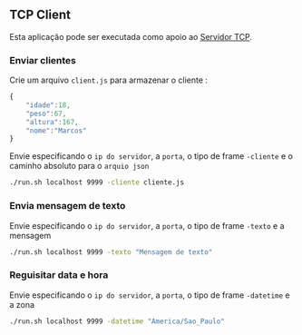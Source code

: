 ## TCP Client

Esta aplicação pode ser executada como apoio ao [Servidor TCP](https://github.com/Barbalho12/tcp-server).

### Enviar clientes

Crie um arquivo `client.js` para armazenar o cliente :

```js
{
    "idade":18,
    "peso":67,
    "altura":167,
    "nome":"Marcos"
}

```

Envie especificando o `ip do servidor`, a `porta`, o tipo de frame `-cliente` e o caminho absoluto para o `arquio json`

```bash
./run.sh localhost 9999 -cliente cliente.js
```

### Envia mensagem de texto

Envie especificando o `ip do servidor`, a `porta`, o tipo de frame `-texto` e a mensagem

```bash
./run.sh localhost 9999 -texto "Mensagem de texto"
```

### Reguisitar data e hora

Envie especificando o `ip do servidor`, a `porta`, o tipo de frame `-datetime` e a zona 

```bash
./run.sh localhost 9999 -datetime "America/Sao_Paulo"
```
